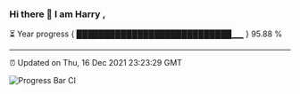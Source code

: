 ### Hi there 👋 I am Harry , 

⏳ Year progress { ████████████████████████████▁▁ } 95.88 %

---

⏰ Updated on Thu, 16 Dec 2021 23:23:29 GMT

![Progress Bar CI](https://github.com/duykhang68/duykhang68/workflows/Progress%20Bar%20CI/badge.svg)
